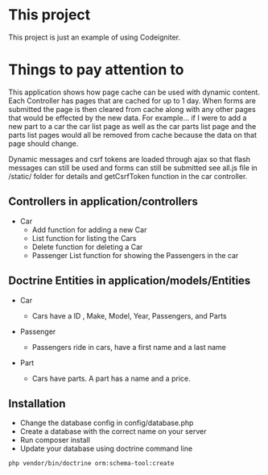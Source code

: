 # This project
This project is just an example of using Codeigniter. 

# Things to pay attention to
This application shows how page cache can be used with dynamic content. 
Each Controller has pages that are cached for up to 1 day.
When forms are submitted the page is then cleared from cache along with any other pages
that would be effected by the new data. For example... if I were to add a new part to a car
the car list page as well as the car parts list page and the parts list pages would all be 
removed from cache because the data on that page should change.

Dynamic messages and csrf tokens are loaded through ajax so that flash messages can still be used
and forms can still be submitted see all.js file in /static/ folder for details and getCsrfToken function
in the car controller. 



## Controllers in application/controllers

* Car
    * Add function for adding a new Car
    * List function for listing the Cars
    * Delete function for deleting a Car
    * Passenger List function for showing the Passengers in the car
    
## Doctrine Entities in application/models/Entities
* Car
    * Cars have a ID , Make, Model, Year, Passengers, and Parts
* Passenger
    * Passengers ride in cars, have a first name and a last name
    
* Part
    * Cars have parts. A part has a name and a price.
    

## Installation
* Change the database config in config/database.php
* Create a database with the correct name on your server
* Run composer install
* Update your database using doctrine command line
```SH
php vendor/bin/doctrine orm:schema-tool:create
```